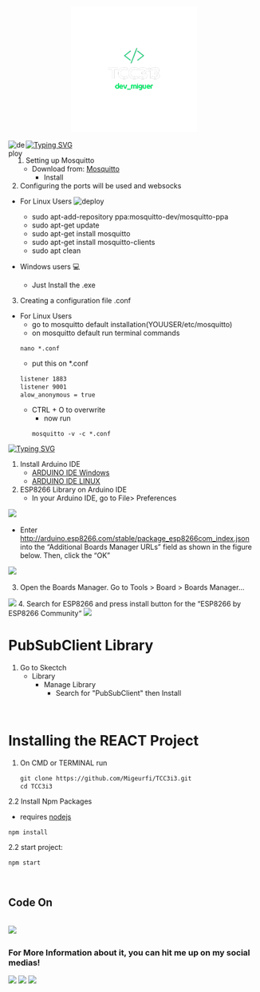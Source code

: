 <p align="center" width="100%">
    <img width="50%" src="https://github.com/Migeurfi/TCC3i3/blob/master/public/DEVMIGUER.png">
</p

<br>


[![Typing SVG](https://readme-typing-svg.herokuapp.com?font=Fira+Code&size=30&pause=1000&color=0FA400&width=435&lines=Setup+Mosquitto)](https://git.io/typing-svg)<img src="https://user-images.githubusercontent.com/91486755/185505116-05f9f700-7c20-40f0-b513-2895385133fd.png" width="35"   alt="deploy" align="left">

1. Setting up Mosquitto
   - Download from: [Mosquitto](https://mosquitto.org/download/)
     - Install
2. Configuring the ports will be used and websocks
* For Linux Users <img src="https://user-images.githubusercontent.com/91486755/185505274-146442df-69c2-46d9-a158-f3b8de448cf8.png" width="20"  alt="deploy" align="justify" >



  - sudo apt-add-repository ppa:mosquitto-dev/mosquitto-ppa
  - sudo apt-get update
  - sudo apt-get install mosquitto
  - sudo apt-get install mosquitto-clients
  - sudo apt clean
* Windows users :computer:
  - Just Install the .exe
3. Creating a configuration file .conf
* For Linux Users
  - go to mosquitto default installation(YOUUSER/etc/mosquitto)
  - on mosquitto default run terminal commands
  ```
  nano *.conf
  ```
  - put this on *.conf
  ```
  listener 1883
  listener 9001
  alow_anonymous = true
  ```
  - CTRL + O to overwrite
    - now run 
    ```
    mosquitto -v -c *.conf
    ```
[![Typing SVG](https://readme-typing-svg.herokuapp.com?font=Fira+Code&size=30&pause=1000&color=A513F7&width=435&lines=ARDUINO+IDE)](https://git.io/typing-svg)
1. Install Arduino IDE
   * [ARDUINO IDE Windows](https://downloads.arduino.cc/arduino-1.8.19-windows.exe)
   * [ARDUINO IDE LINUX](https://downloads.arduino.cc/arduino-1.8.19-linux64.tar.xz)
2. ESP8266 Library on Arduino IDE
   * In your Arduino IDE, go to File> Preferences
<img src="https://i0.wp.com/randomnerdtutorials.com/wp-content/uploads/2019/07/Install-ESP8266-Board-add-on-in-Arduino-IDE-open-preferences.png?w=197&quality=100&strip=all&ssl=1">

   *  Enter http://arduino.esp8266.com/stable/package_esp8266com_index.json into the “Additional Boards Manager URLs” field as shown in the figure below. Then, click the “OK”
<img src="https://i0.wp.com/randomnerdtutorials.com/wp-content/uploads/2019/07/Install-ESP8266-Board-add-on-in-Arduino-IDE-enter-URL.png?w=722&quality=100&strip=all&ssl=1">

3. Open the Boards Manager. Go to Tools > Board > Boards Manager…
<img src="https://i0.wp.com/randomnerdtutorials.com/wp-content/uploads/2019/07/Install-ESP8266-Board-add-on-in-Arduino-IDE-open-boards-manager.png?w=671&quality=100&strip=all&ssl=1">
4. Search for ESP8266 and press install button for the “ESP8266 by ESP8266 Community“
<img src="https://i0.wp.com/randomnerdtutorials.com/wp-content/uploads/2019/07/Install-ESP8266-Board-add-on-in-Arduino-IDE-search-ESP8266.png?w=786&quality=100&strip=all&ssl=1">


# PubSubClient Library

1. Go to Skectch
   * Library
      - Manage Library
         - Search for "PubSubClient" then Install
<br>

# Installing the REACT Project


1. On CMD or TERMINAL run
   ```
   git clone https://github.com/Migeurfi/TCC3i3.git
   cd TCC3i3
   ```
2.2 Install Npm Packages
   * requires [nodejs](https://nodejs.org/en/)
   ```
   npm install 
   ```
2.2 start project:
   ```
   npm start
   ```
     
<br>
<h2>Code On<h2>
<p align="left">
  <a href="https://skillicons.dev">
    <img src="https://skillicons.dev/icons?i=vscode,arduino,react,nodejs,css,js,git" />
  </a>
</p>
   
   <h3>For More Information about it, you can hit me up on my social medias!</h3>

[![](https://img.shields.io/badge/Instagram-E4405F?style=for-the-badge&logo=instagram&logoColor=white)](https://www.instagram.com/4ktmiguer/)
[![](https://img.shields.io/badge/Twitter-1DA1F2?style=for-the-badge&logo=twitter&logoColor=white)](https://twitter.com/Miguerkkk)
[![](https://img.shields.io/badge/Facebook-1877F2?style=for-the-badge&logo=facebook&logoColor=white)](https://www.facebook.com/MiguerKK)
